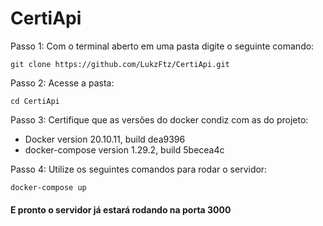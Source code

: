# CertiApi

Passo 1: Com o terminal aberto em uma pasta digite o seguinte comando:

```Unix Assembly
git clone https://github.com/LukzFtz/CertiApi.git
 ```
 Passo 2: Acesse a pasta:
 
 ```Unix Assembly
cd CertiApi
 ```
Passo 3: Certifique que as versões do docker condiz com as do projeto:
<ul>
  <li>Docker version 20.10.11, build dea9396</li>
  <li>docker-compose version 1.29.2, build 5becea4c</li>
</ul>

Passo 4: Utilize os seguintes comandos para rodar o servidor:

```Unix Assembly
docker-compose up
```
#### E pronto o servidor já estará rodando na porta 3000

 
